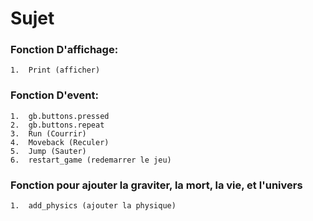 # Sujet

### Fonction D'affichage:
	1.	Print (afficher)

###	Fonction D'event:
	1.	gb.buttons.pressed 
	2.	gb.buttons.repeat
	3.	Run (Courrir)
	4.	Moveback (Reculer)
	5.	Jump (Sauter)
	6.	restart_game (redemarrer le jeu)

###	Fonction pour ajouter la graviter, la mort, la vie, et l'univers
	1.	add_physics (ajouter la physique)